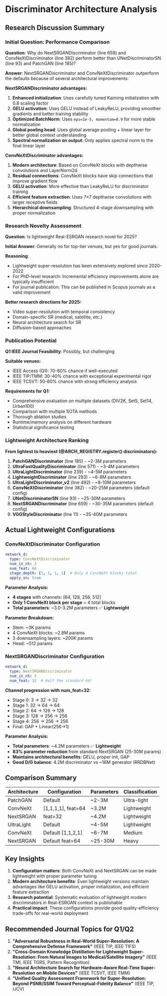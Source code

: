 # Discriminator Architecture Analysis

## Research Discussion Summary

### Initial Question: Performance Comparison
**Question**: Why do NextSRGANDiscriminator (line 659) and ConvNeXtDiscriminator (line 382) perform better than UNetDiscriminatorSN (line 93) and PatchGAN (line 185)?

**Answer**:
NextSRGANDiscriminator and ConvNeXtDiscriminator outperform the defaults because of several architectural improvements:

**NextSRGANDiscriminator advantages:**
1. **Enhanced initialization**: Uses carefully tuned Kaiming initialization with 0.8 scaling factor
2. **GELU activation**: Uses GELU instead of LeakyReLU, providing smoother gradients and better training stability
3. **Optimized BatchNorm**: Uses `eps=1e-5, momentum=0.9` for more stable normalization
4. **Global pooling head**: Uses global average pooling + linear layer for better global context understanding
5. **Spectral normalization on output**: Only applies spectral norm to the final linear layer

**ConvNeXtDiscriminator advantages:**
1. **Modern architecture**: Based on ConvNeXt blocks with depthwise convolutions and LayerNorm2d
2. **Residual connections**: ConvNeXt blocks have skip connections that improve gradient flow
3. **GELU activation**: More effective than LeakyReLU for discriminator training
4. **Efficient feature extraction**: Uses 7×7 depthwise convolutions with larger receptive fields
5. **Hierarchical downsampling**: Structured 4-stage downsampling with proper normalization

### Research Novelty Assessment

**Question**: Is lightweight Real-ESRGAN research novel for 2025?

**Initial Answer**: Generally no for top-tier venues, but yes for good journals.

**Reasoning**:
- Lightweight super-resolution has been extensively explored since 2020-2022
- For PhD-level research: Incremental efficiency improvements alone are typically insufficient
- For journal publication: This can be published in Scopus journals as a valid improvement

**Better research directions for 2025:**
- Video super-resolution with temporal consistency
- Domain-specific SR (medical, satellite, etc.)
- Neural architecture search for SR
- Diffusion-based approaches

### Publication Potential

**Q1 IEEE Journal Feasibility**: Possibly, but challenging

**Suitable venues:**
- IEEE Access (Q1): 70-80% chance if well-executed
- IEEE TIP/TMM: 30-40% chance with exceptional experimental rigor
- IEEE TCSVT: 50-60% chance with strong efficiency analysis

**Requirements for Q1:**
- Comprehensive evaluation on multiple datasets (DIV2K, Set5, Set14, Urban100)
- Comparison with multiple SOTA methods
- Thorough ablation studies
- Runtime/memory analysis on different hardware
- Statistical significance testing

### Lightweight Architecture Ranking

**From lightest to heaviest (@ARCH_REGISTRY.register() discriminators):**

1. **PatchGANDiscriminator** (line 185) - ~2-3M parameters
2. **UltraFastQualityDiscriminator** (line 571) - ~3-4M parameters
3. **UltraLightDiscriminator** (line 239) - ~4-5M parameters
4. **LightweightDiscriminator** (line 293) - ~6-8M parameters
5. **UltraLightDiscriminator_v2** (line 492) - ~8-10M parameters
6. **ConvNeXtDiscriminator** (line 382) - ~20-25M parameters (default config)
7. **UNetDiscriminatorSN** (line 93) - ~25-30M parameters
8. **NextSRGANDiscriminator** (line 659) - ~30-35M parameters (default config)
9. **VGGStyleDiscriminator** (line 11) - ~35-40M parameters

## Actual Lightweight Configurations

### ConvNeXtDiscriminator Configuration
```yaml
network_d:
  type: ConvNeXtDiscriminator
  num_in_ch: 3
  num_feat: 64
  stage_depth: [1, 1, 1, 1]  # Only 4 ConvNeXt blocks total
  apply_sn: true
```

**Parameter Analysis:**
- **4 stages** with channels: [64, 128, 256, 512]
- **Only 1 ConvNeXt block per stage** = 4 total blocks
- **Total parameters**: ~3.0-3.2M parameters ✅ **Lightweight**

**Parameter Breakdown:**
- Stem: ~3K params
- 4 ConvNeXt blocks: ~2.8M params
- 3 downsampling layers: ~200K params
- Head: ~512 params

### NextSRGANDiscriminator Configuration
```yaml
network_d:
  type: NextSRGANDiscriminator
  num_in_ch: 3
  num_feat: 32  # Half the standard 64!
```

**Channel progression with num_feat=32:**
- Stage 0: 3 → 32 → 32
- Stage 1: 32 → 64 → 64
- Stage 2: 64 → 128 → 128
- Stage 3: 128 → 256 → 256
- Stage 4: 256 → 256 → 256
- Final: GAP + Linear(256→1)

**Parameter Analysis:**
- **Total parameters**: ~4.2M parameters ✅ **Lightweight**
- **83% parameter reduction** from standard NextSRGAN (25-30M params)
- **Maintains architectural benefits**: GELU, proper init, GAP
- **Good D/G balance**: 4.2M discriminator vs ~16M generator (RRDBNet)

## Comparison Summary

| Architecture | Configuration | Parameters | Classification |
|--------------|---------------|------------|----------------|
| PatchGAN | Default | ~2-3M | Ultra-light |
| ConvNeXt | [1,1,1,1], feat=64 | ~3.2M | Lightweight |
| NextSRGAN | feat=32 | ~4.2M | Lightweight |
| UltraLight | Default | ~4-5M | Lightweight |
| ConvNeXt | Default [1,1,2,1] | ~6-7M | Medium |
| NextSRGAN | Default feat=64 | ~25-30M | Heavy |

## Key Insights

1. **Configuration matters**: Both ConvNeXt and NextSRGAN can be made lightweight with proper parameter tuning
2. **Modern architecture benefits**: Even lightweight versions maintain advantages like GELU activation, proper initialization, and efficient feature extraction
3. **Research potential**: Systematic evaluation of lightweight modern discriminators in Real-ESRGAN context is publishable
4. **Practical impact**: These configurations provide good quality-efficiency trade-offs for real-world deployment

## Recommended Journal Topics for Q1/Q2

1. **"Adversarial Robustness in Real-World Super-Resolution: A Comprehensive Defense Framework"** (IEEE TIP, IEEE TIFS)
2. **"Cross-Domain Knowledge Distillation for Lightweight Super-Resolution: From Natural Images to Medical/Satellite Imagery"** (IEEE TMI, IEEE TGRS, Pattern Recognition)
3. **"Neural Architecture Search for Hardware-Aware Real-Time Super-Resolution on Mobile Devices"** (IEEE TCSVT, IEEE TMM)
4. **"Unified Quality Assessment Framework for Super-Resolution: Beyond PSNR/SSIM Toward Perceptual-Fidelity Balance"** (IEEE TIP, IJCV)